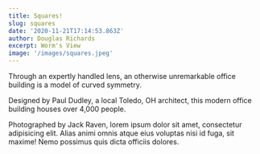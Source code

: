 ```yaml
---
title: Squares!
slug: squares
date: '2020-11-21T17:14:53.863Z'
author: Douglas Richards
excerpt: Worm's View
image: '/images/squares.jpeg'
---
```


Through an expertly handled lens, an otherwise unremarkable office building is a model of curved symmetry.

Designed by Paul Dudley, a local Toledo, OH architect, this modern office building houses over 4,000 people.

Photographed by Jack Raven, lorem ipsum dolor sit amet, consectetur adipisicing elit. Alias animi omnis atque eius voluptas nisi id fuga, sit maxime! Nemo possimus quis dicta officiis dolores.
